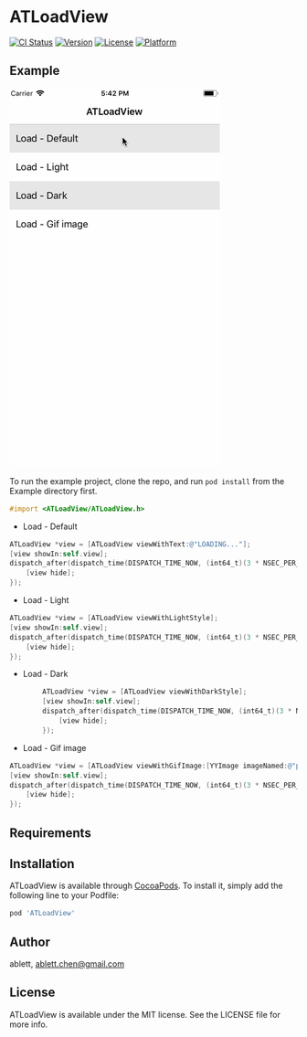 # ATLoadView

[![CI Status](https://img.shields.io/travis/ablettchen@gmail.com/ATLoadView.svg?style=flat)](https://travis-ci.org/ablettchen@gmail.com/ATLoadView)
[![Version](https://img.shields.io/cocoapods/v/ATLoadView.svg?style=flat)](https://cocoapods.org/pods/ATLoadView)
[![License](https://img.shields.io/cocoapods/l/ATLoadView.svg?style=flat)](https://cocoapods.org/pods/ATLoadView)
[![Platform](https://img.shields.io/cocoapods/p/ATLoadView.svg?style=flat)](https://cocoapods.org/pods/ATLoadView)

## Example

![](https://github.com/ablettchen/ATLoadView/blob/master/Example/images/load.gif)

To run the example project, clone the repo, and run `pod install` from the Example directory first.

```objectiveC
#import <ATLoadView/ATLoadView.h>
```

* Load - Default 

```objectiveC
ATLoadView *view = [ATLoadView viewWithText:@"LOADING..."];
[view showIn:self.view];
dispatch_after(dispatch_time(DISPATCH_TIME_NOW, (int64_t)(3 * NSEC_PER_SEC)), dispatch_get_main_queue(), ^{
    [view hide];
});
```

* Load - Light

```objectiveC
ATLoadView *view = [ATLoadView viewWithLightStyle];
[view showIn:self.view];
dispatch_after(dispatch_time(DISPATCH_TIME_NOW, (int64_t)(3 * NSEC_PER_SEC)), dispatch_get_main_queue(), ^{
    [view hide];
});
```

* Load - Dark

```objectiveC
        ATLoadView *view = [ATLoadView viewWithDarkStyle];
        [view showIn:self.view];
        dispatch_after(dispatch_time(DISPATCH_TIME_NOW, (int64_t)(3 * NSEC_PER_SEC)), dispatch_get_main_queue(), ^{
            [view hide];
        });
```

* Load - Gif image

```objectiveC
ATLoadView *view = [ATLoadView viewWithGifImage:[YYImage imageNamed:@"popup_load_balls.gif"]];
[view showIn:self.view];
dispatch_after(dispatch_time(DISPATCH_TIME_NOW, (int64_t)(3 * NSEC_PER_SEC)), dispatch_get_main_queue(), ^{
    [view hide];
});
```

## Requirements

## Installation

ATLoadView is available through [CocoaPods](https://cocoapods.org). To install
it, simply add the following line to your Podfile:

```ruby
pod 'ATLoadView'
```

## Author

ablett, ablett.chen@gmail.com

## License

ATLoadView is available under the MIT license. See the LICENSE file for more info.
